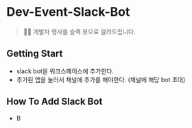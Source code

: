 # Dev-Event-Slack-Bot
> 🎉🎈 개발자 행사를 슬랙 봇으로 알려드립니다.


## Getting Start 

- slack bot을 워크스페이스에 추가한다.
- 추가된 앱을 눌러서 채널에 추가를 해야한다. (채널에 해당 bot 초대)


## How To Add Slack Bot

- B


